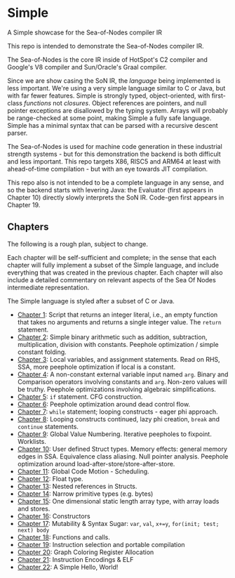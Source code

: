 # Simple
A Simple showcase for the Sea-of-Nodes compiler IR

This repo is intended to demonstrate the Sea-of-Nodes compiler IR.

The Sea-of-Nodes is the core IR inside of HotSpot's C2 compiler
and Google's V8 compiler and Sun/Oracle's Graal compiler.

Since we are show casing the SoN IR, the *language* being implemented is less
important.  We're using a very simple language similar to C or Java, but with
far fewer features.  Simple is strongly typed, object-oriented, with first-
class *functions* not *closures*.  Object references are pointers, and null
pointer exceptions are disallowed by the typing system.  Arrays will probably
be range-checked at some point, making Simple a fully safe language.  Simple
has a minimal syntax that can be parsed with a recursive descent parser.

The Sea-of-Nodes is used for machine code generation in these industrial
strength systems - but for this demonstration the backend is both difficult and
less important.  This repo targets X86, RISC5 and ARM64 at least with
ahead-of-time compilation - but with an eye towards JIT compilation.

This repo also is not intended to be a complete language in any sense, and so
the backend starts with levering Java: the Evaluator (first appears in Chapter
10) directly slowly interprets the SoN IR.  Code-gen first appears in Chapter
19.


## Chapters

The following is a rough plan, subject to change.

Each chapter will be self-sufficient and complete; in the sense that each
chapter will fully implement a subset of the Simple language, and include
everything that was created in the previous chapter.  Each chapter will also
include a detailed commentary on relevant aspects of the Sea Of Nodes
intermediate representation.

The Simple language is styled after a subset of C or Java.

* [Chapter 1](chapter01/README.md): Script that returns an integer literal, i.e., an empty function that takes no arguments and returns a single integer value. The `return` statement.
* [Chapter 2](chapter02/README.md): Simple binary arithmetic such as addition, subtraction, multiplication, division
  with constants. Peephole optimization / simple constant folding.
* [Chapter 3](chapter03/README.md): Local variables, and assignment statements. Read on RHS, SSA, more peephole optimization if local is a
  constant.
* [Chapter 4](chapter04/README.md): A non-constant external variable input
  named `arg`.  Binary and Comparison operators involving constants and `arg`.
  Non-zero values will be truthy.  Peephole optimizations involving algebraic
  simplifications.
* [Chapter 5](chapter05/README.md): `if` statement. CFG construction.
* [Chapter 6](chapter06/README.md): Peephole optimization around dead control flow.
* [Chapter 7](chapter07/README.md): `while` statement; looping constructs - eager phi approach.
* [Chapter 8](chapter08/README.md): Looping constructs continued, lazy phi creation, `break` and `continue` statements.
* [Chapter 9](chapter09/README.md): Global Value Numbering. Iterative peepholes to fixpoint. Worklists.
* [Chapter 10](chapter10/README.md): User defined Struct types. Memory effects:
  general memory edges in SSA.  Equivalence class aliasing.  Null pointer
  analysis.  Peephole optimization around load-after-store/store-after-store.
* [Chapter 11](chapter11/README.md): Global Code Motion - Scheduling.
* [Chapter 12](chapter12/README.md): Float type.
* [Chapter 13](chapter13/README.md): Nested references in Structs.
* [Chapter 14](chapter14/README.md): Narrow primitive types (e.g. bytes)
* [Chapter 15](chapter15/README.md): One dimensional static length array type, with array loads and stores.
* [Chapter 16](chapter16/README.md): Constructors
* [Chapter 17](chapter17/README.md): Mutability & Syntax Sugar: `var`, `val`, `x+=y`, `for(init; test; next) body`
* [Chapter 18](chapter18/README.md): Functions and calls.
* [Chapter 19](chapter19/README.md): Instruction selection and portable compilation
* [Chapter 20](chapter20/README.md): Graph Coloring Register Allocation
* [Chapter 21](chapter21/README.md): Instruction Encodings & ELF
* [Chapter 22](chapter22/README.md): A Simple Hello, World!
